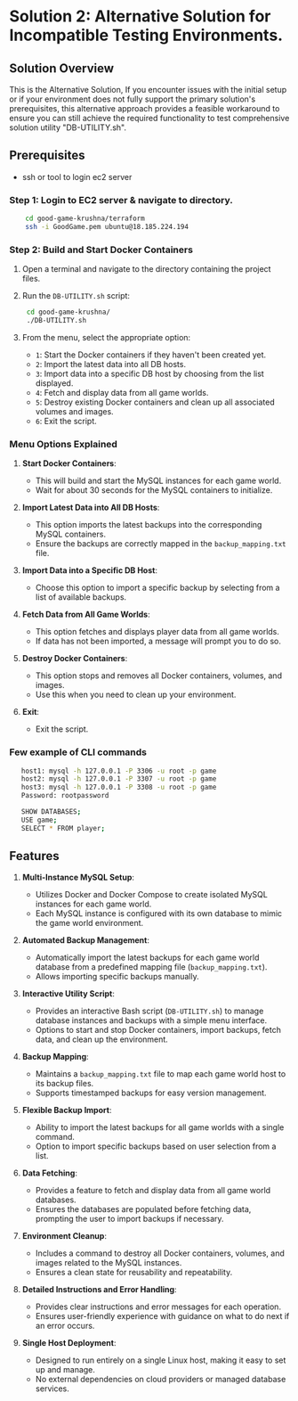 
# Solution 2: Alternative Solution for Incompatible Testing Environments.

## Solution Overview

This is the Alternative Solution, If you encounter issues with the initial setup or if your environment does not fully support the primary solution's prerequisites, this alternative approach provides a feasible workaround to ensure you can still achieve the required functionality to test comprehensive solution utility "DB-UTILITY.sh".

## Prerequisites
- ssh or tool to login ec2 server

### Step 1: Login to EC2 server & navigate to directory.

```bash
    cd good-game-krushna/terraform
    ssh -i GoodGame.pem ubuntu@18.185.224.194   
```

### Step 2: Build and Start Docker Containers

1. Open a terminal and navigate to the directory containing the project files.
2. Run the `DB-UTILITY.sh` script:

   ```bash
    cd good-game-krushna/
    ./DB-UTILITY.sh
   ```
3. From the menu, select the appropriate option:

   - `1`: Start the Docker containers if they haven't been created yet.
   - `2`: Import the latest data into all DB hosts.
   - `3`: Import data into a specific DB host by choosing from the list displayed.
   - `4`: Fetch and display data from all game worlds.
   - `5`: Destroy existing Docker containers and clean up all associated volumes and images.
   - `6`: Exit the script.

### Menu Options Explained

1. **Start Docker Containers**:
   - This will build and start the MySQL instances for each game world.
   - Wait for about 30 seconds for the MySQL containers to initialize.

2. **Import Latest Data into All DB Hosts**:
   - This option imports the latest backups into the corresponding MySQL containers.
   - Ensure the backups are correctly mapped in the `backup_mapping.txt` file.

3. **Import Data into a Specific DB Host**:
   - Choose this option to import a specific backup by selecting from a list of available backups.

4. **Fetch Data from All Game Worlds**:
   - This option fetches and displays player data from all game worlds.
   - If data has not been imported, a message will prompt you to do so.

5. **Destroy Docker Containers**:
   - This option stops and removes all Docker containers, volumes, and images.
   - Use this when you need to clean up your environment.

6. **Exit**:
   - Exit the script.

### Few example of CLI commands
   ```bash
      host1: mysql -h 127.0.0.1 -P 3306 -u root -p game
      host2: mysql -h 127.0.0.1 -P 3307 -u root -p game
      host3: mysql -h 127.0.0.1 -P 3308 -u root -p game
      Password: rootpassword

      SHOW DATABASES;
      USE game;
      SELECT * FROM player;
   ```


## Features

1. **Multi-Instance MySQL Setup**:
   - Utilizes Docker and Docker Compose to create isolated MySQL instances for each game world.
   - Each MySQL instance is configured with its own database to mimic the game world environment.

2. **Automated Backup Management**:
   - Automatically import the latest backups for each game world database from a predefined mapping file (`backup_mapping.txt`).
   - Allows importing specific backups manually.

3. **Interactive Utility Script**:
   - Provides an interactive Bash script (`DB-UTILITY.sh`) to manage database instances and backups with a simple menu interface.
   - Options to start and stop Docker containers, import backups, fetch data, and clean up the environment.

4. **Backup Mapping**:
   - Maintains a `backup_mapping.txt` file to map each game world host to its backup files.
   - Supports timestamped backups for easy version management.

5. **Flexible Backup Import**:
   - Ability to import the latest backups for all game worlds with a single command.
   - Option to import specific backups based on user selection from a list.

6. **Data Fetching**:
   - Provides a feature to fetch and display data from all game world databases.
   - Ensures the databases are populated before fetching data, prompting the user to import backups if necessary.

7. **Environment Cleanup**:
   - Includes a command to destroy all Docker containers, volumes, and images related to the MySQL instances.
   - Ensures a clean state for reusability and repeatability.

8. **Detailed Instructions and Error Handling**:
   - Provides clear instructions and error messages for each operation.
   - Ensures user-friendly experience with guidance on what to do next if an error occurs.

9. **Single Host Deployment**:
   - Designed to run entirely on a single Linux host, making it easy to set up and manage.
   - No external dependencies on cloud providers or managed database services.

